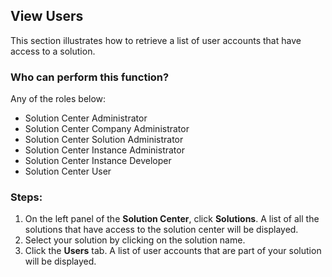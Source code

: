 ## View Users
This section illustrates how to retrieve a list of user accounts that have access to a solution.

### Who can perform this function?
Any of the roles below:
* Solution Center Administrator
* Solution Center Company Administrator
* Solution Center Solution Administrator
* Solution Center Instance Administrator
* Solution Center Instance Developer
* Solution Center User

### Steps:
1. On the left panel of the **Solution Center**, click **Solutions**. A list of all the solutions that have access to the solution center will be displayed.
2. Select your solution by clicking on the solution name.
3. Click the **Users** tab. A list of user accounts that are part of your solution will be displayed.

